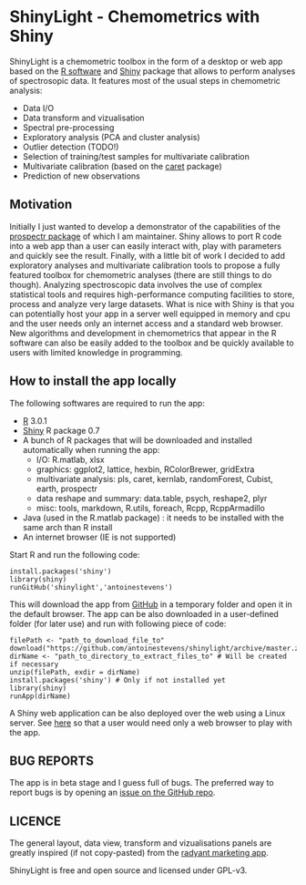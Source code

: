 # ShinyLight - Chemometrics with Shiny

ShinyLight is a chemometric toolbox in the form of a desktop or web app based on the [R software](http://cran.r-project.org/) and [Shiny](http://www.rstudio.com/shiny/) package that allows to perform analyses of spectrosopic data. It features most of the usual steps in chemometric analysis:

  * Data I/O
  * Data transform and vizualisation
  * Spectral pre-processing
  * Exploratory analysis (PCA and cluster analysis) 
  * Outlier detection (TODO!)
  * Selection of training/test samples for multivariate calibration
  * Multivariate calibration (based on the [caret](http://cran.r-project.org/web/packages/caret/index.html) package) 
  * Prediction of new observations

## Motivation

Initially I just wanted to develop a demonstrator of the capabilities of the [prospectr package](http://antoinestevens.github.io/prospectr/) of which I am maintainer. Shiny allows to port R code into a web app than a user can easily interact with, play with parameters and quickly see the result. Finally, with a little bit of work I decided to add exploratory analyses and multivariate calibration tools to propose a fully featured toolbox for chemometric analyses (there are still things to do though). Analyzing spectroscopic data involves the use of complex statistical tools and requires high-performance computing facilities to store, process and analyze very large datasets. What is nice with Shiny is that you can potentially host your app in a server well equipped in memory and cpu and the user needs only an internet access and a standard web browser. New algorithms and development in chemometrics that appear in the R software can also be easily added to the toolbox and be quickly available to users with limited knowledge in programming.

## How to install the app locally

The following softwares are required to run the app:

  * [R](http://cran.r-project.org/) 3.0.1
  * [Shiny](http://cran.r-project.org/web/packages/shiny/index.html) R package 0.7
  * A bunch of R packages that will be downloaded and installed automatically when running the app:
      + I/O: R.matlab, xlsx
      + graphics: ggplot2, lattice, hexbin, RColorBrewer, gridExtra
      + multivariate analysis: pls, caret, kernlab, randomForest, Cubist, earth, prospectr
      + data reshape and summary: data.table, psych, reshape2, plyr
      + misc: tools, markdown, R.utils, foreach, Rcpp, RcppArmadillo
  * Java (used in the R.matlab package) : it needs to be installed with the same arch than R install
  * An internet browser (IE is not supported)

Start R and run the following code:

```
install.packages('shiny')
library(shiny)
runGitHub('shinylight','antoinestevens')
```

This will download the app from [GitHub](https://github.com/antoinestevens/shinylight/archive/master.zip) in a temporary folder and open it in the default browser. The app can be also downloaded in a user-defined folder (for later use) and run with following piece of code:

```
filePath <- "path_to_download_file_to"
download("https://github.com/antoinestevens/shinylight/archive/master.zip",filePath)
dirName <- "path_to_directory_to_extract_files_to" # Will be created if necessary
unzip(filePath, exdir = dirName)
install.packages('shiny') # Only if not installed yet
library(shiny)
runApp(dirName)        
```

A Shiny web application can be also deployed over the web using a Linux server. See [here](https://github.com/rstudio/shiny-server) so that a user would need only a web browser to play with the app.

## BUG REPORTS

The app is in beta stage and I guess full of bugs. The preferred way to report bugs is by opening an [issue on the GitHub repo](https://github.com/antoinestevens/shinylight/issues).

## LICENCE

The general layout, data view, transform and vizualisations panels are greatly inspired (if not copy-pasted) from the [radyant marketing app](https://github.com/mostly-harmless/radyant).

ShinyLight is free and open source and licensed under GPL-v3.